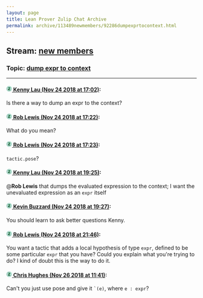 ```yaml
---
layout: page
title: Lean Prover Zulip Chat Archive 
permalink: archive/113489newmembers/92286dumpexprtocontext.html
---
```


## Stream: [new members](index.html)
### Topic: [dump expr to context](92286dumpexprtocontext.html)

---

#### [![Click to go to Zulip](../../assets/img/zulip2.png) Kenny Lau (Nov 24 2018 at 17:02)](https://leanprover.zulipchat.com/#narrow/stream/113489-new%20members/topic/dump%20expr%20to%20context/near/148282282):
Is there a way to dump an expr to the context?

#### [![Click to go to Zulip](../../assets/img/zulip2.png) Rob Lewis (Nov 24 2018 at 17:22)](https://leanprover.zulipchat.com/#narrow/stream/113489-new%20members/topic/dump%20expr%20to%20context/near/148282927):
What do you mean?

#### [![Click to go to Zulip](../../assets/img/zulip2.png) Rob Lewis (Nov 24 2018 at 17:23)](https://leanprover.zulipchat.com/#narrow/stream/113489-new%20members/topic/dump%20expr%20to%20context/near/148282942):
`tactic.pose`?

#### [![Click to go to Zulip](../../assets/img/zulip2.png) Kenny Lau (Nov 24 2018 at 19:25)](https://leanprover.zulipchat.com/#narrow/stream/113489-new%20members/topic/dump%20expr%20to%20context/near/148286561):
@**Rob Lewis** that dumps the evaluated expression to the context; I want the unevaluated expression as an `expr` itself

#### [![Click to go to Zulip](../../assets/img/zulip2.png) Kevin Buzzard (Nov 24 2018 at 19:27)](https://leanprover.zulipchat.com/#narrow/stream/113489-new%20members/topic/dump%20expr%20to%20context/near/148286627):
You should learn to ask better questions Kenny.

#### [![Click to go to Zulip](../../assets/img/zulip2.png) Rob Lewis (Nov 24 2018 at 21:46)](https://leanprover.zulipchat.com/#narrow/stream/113489-new%20members/topic/dump%20expr%20to%20context/near/148290574):
You want a tactic that adds a local hypothesis of type `expr`, defined to be some particular `expr` that you have? Could you explain what you're trying to do? I kind of doubt this is the way to do it.

#### [![Click to go to Zulip](../../assets/img/zulip2.png) Chris Hughes (Nov 26 2018 at 11:41)](https://leanprover.zulipchat.com/#narrow/stream/113489-new%20members/topic/dump%20expr%20to%20context/near/148359542):
Can't you just use pose and give it `` `(e) ``, where `e : expr`?

